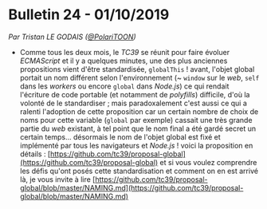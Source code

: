 # Bulletin 24 - 01/10/2019

*Par Tristan LE GODAIS ([@PolariTOON](https://github.com/PolariTOON))*

- Comme tous les deux mois, le *TC39* se réunit pour faire évoluer *ECMAScript* et il y a quelques minutes, une des plus anciennes propositions vient d'être standardisée, `globalThis` ! avant, l'objet global portait un nom différent selon l'environnement (~ `window` sur le *web*, `self` dans les *workers* ou encore `global` dans *Node.js*) ce qui rendait l'écriture de code portable (et notamment de *polyfills*) difficile, d'où la volonté de le standardiser ; mais paradoxalement c'est aussi ce qui a ralenti l'adoption de cette proposition car un certain nombre de choix de noms pour cette variable (`global` par exemple) cassait une très grande partie du *web* existant, à tel point que le nom final a été gardé secret un certain temps... désormais le nom de l'objet global est fixé et implémenté par tous les navigateurs et *Node.js* ! voici la proposition en détails : [https://github.com/tc39/proposal-global](https://github.com/tc39/proposal-global) et si vous voulez comprendre les défis qu'ont posés cette standardisation et comment on en est arrivé là, je vous invite à lire [https://github.com/tc39/proposal-global/blob/master/NAMING.md](https://github.com/tc39/proposal-global/blob/master/NAMING.md)
